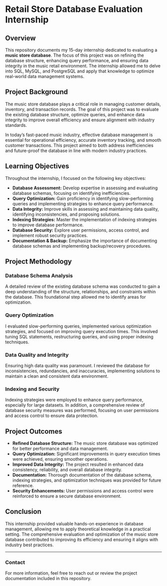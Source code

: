 # Retail Store Database Evaluation Internship

## Overview
This repository documents my 15-day internship dedicated to evaluating a **music store database**. The focus of this project was on refining the database structure, enhancing query performance, and ensuring data integrity in the music retail environment. The internship allowed me to delve into SQL, MySQL, and PostgreSQL and apply that knowledge to optimize real-world data management systems.

## Project Background
The music store database plays a critical role in managing customer details, inventory, and transaction records. The goal of this project was to evaluate the existing database structure, optimize queries, and enhance data integrity to improve overall efficiency and ensure alignment with industry standards.

In today’s fast-paced music industry, effective database management is essential for operational efficiency, accurate inventory tracking, and smooth customer transactions. This project aimed to both address inefficiencies and future-proof the database in line with modern industry practices.

## Learning Objectives
Throughout the internship, I focused on the following key objectives:

- **Database Assessment:** Develop expertise in assessing and evaluating database schemas, focusing on identifying inefficiencies.
- **Query Optimization:** Gain proficiency in identifying slow-performing queries and implementing strategies to enhance query performance.
- **Data Integrity:** Improve skills in assessing and maintaining data quality, identifying inconsistencies, and proposing solutions.
- **Indexing Strategies:** Master the implementation of indexing strategies to improve database performance.
- **Database Security:** Explore user permissions, access control, and implement robust security practices.
- **Documentation & Backup:** Emphasize the importance of documenting database schemas and implementing backup/recovery procedures.

## Project Methodology

### Database Schema Analysis
A detailed review of the existing database schema was conducted to gain a deep understanding of the structure, relationships, and constraints within the database. This foundational step allowed me to identify areas for optimization.

### Query Optimization
I evaluated slow-performing queries, implemented various optimization strategies, and focused on improving query execution times. This involved tuning SQL statements, restructuring queries, and using proper indexing techniques.

### Data Quality and Integrity
Ensuring high data quality was paramount. I reviewed the database for inconsistencies, redundancies, and inaccuracies, implementing solutions to maintain a clean and consistent data environment.

### Indexing and Security
Indexing strategies were employed to enhance query performance, especially for large datasets. In addition, a comprehensive review of database security measures was performed, focusing on user permissions and access control to ensure data protection.

## Project Outcomes

- **Refined Database Structure:** The music store database was optimized for better performance and data management.
- **Query Optimization:** Significant improvements in query execution times were achieved, ensuring smoother operations.
- **Improved Data Integrity:** The project resulted in enhanced data consistency, reliability, and overall database integrity.
- **Documentation:** Thorough documentation of the database schema, indexing strategies, and optimization techniques was provided for future reference.
- **Security Enhancements:** User permissions and access control were reinforced to ensure a secure database environment.

## Conclusion
This internship provided valuable hands-on experience in database management, allowing me to apply theoretical knowledge in a practical setting. The comprehensive evaluation and optimization of the music store database contributed to improving its efficiency and ensuring it aligns with industry best practices.

---

### Contact
For more information, feel free to reach out or review the project documentation included in this repository.

